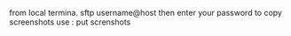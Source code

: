 from local termina. 
sftp username@host
then enter your password
to copy screenshots 
use : put screnshots
